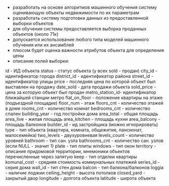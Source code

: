 - разработать на основе алгоритмов машинного обучения систему оценивающую объекты недвижимости по их параметрам
- разработать систему подготовки данных из предоставленной выборки объектов
- для обучения системы предоставляется выборка проданных объектов (около 71к)
- допускается использование любого типа моделей машинного обучения или их ансамблей
- плюсом будет оценка важности атрибутов объекта для определения цены
- описание полей выборки:

id              - ИД объекта
status          - статус объекта (у всех sold - продан)
city_id         - идентификатор города
district_id     - идентификатор района
street_id       - идентификатор улицы
price           - последняя цена по которой объект был выставлен на продажу
date_sold       - дата продажи обьекта
sold_price      - цена за которую объект был продан
metro_station_id- идентификатор ближайшей станции метро
flat_on_floor   - положение квартиры на этаже (подъездной площадке)
floor_num       - этаж
floors_cnt      - количество этажей в доме
rooms_cnt       - количество комнат
bedrooms_cnt    - количество спален
building_year   - год постройки дома
area_total      - общая площадь
area_live       - жилая площадь
area_kitchen    - площадь кухни
area_balcony    - площадь балконов
builder_id      - ид застройщика (можно игнорировать)
type            - тип объекта (квартира, комната, общежитие, пансионат, малосемейка)
two_levels      - двухуровневая
levels_count    - количество уровней
bathroom        - тип сан. узла
bathrooms_cnt   - количество сан. узлов (если NULL - значит 1)
plate           - тип плиты
windows         - тип окон
territory       - описание придомовой территории, мнемоники объектов перечисленные через запятую
keep            - тип отделки квартиры
komunal_cost    - средняя стоимость коммунальных платежей
series_id       - серия дома
wall_id         - тип стен дома
balcon          - тип балкона/балконов
loggia          - наличие лоджии
ceiling_height  - высота потолков
closed_yard     - закрытый двор
longitude       - долгота объекта
latitude        - широта объекта